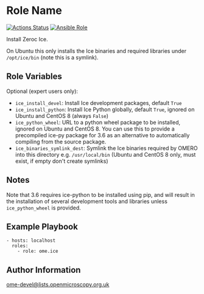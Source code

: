 Role Name
=========

[![Actions Status](https://github.com/ome/ansible-role-ice/workflows/Molecule/badge.svg)](https://github.com/ome/ansible-role-ice/actions)
[![Ansible Role](https://img.shields.io/badge/ansible--galaxy-ice-blue.svg)](https://galaxy.ansible.com/ui/standalone/roles/ome/ice/)

Install Zeroc Ice.

On Ubuntu this only installs the Ice binaries and required libraries under `/opt/ice/bin` (note this is a symlink).


Role Variables
--------------

Optional (expert users only):
- `ice_install_devel`: Install Ice development packages, default `True`
- `ice_install_python`: Install Ice Python globally, default `True`, ignored on Ubuntu and CentOS 8 (always `False`)
- `ice_python_wheel`: URL to a python wheel package to be installed, ignored on Ubuntu and CentOS 8.
  You can use this to provide a precompiled ice-py package for 3.6 as an alternative to automatically compiling from the source package.
- `ice_binaries_symlink_dest`: Symlink the Ice binaries required by OMERO into this directory e.g. `/usr/local/bin` (Ubuntu and CentOS 8 only, must exist, if empty don't create symlinks)


Notes
-----
Note that 3.6 requires ice-python to be installed using pip, and will result in the installation of several development tools and libraries unless `ice_python_wheel` is provided.


Example Playbook
----------------

    - hosts: localhost
      roles:
        - role: ome.ice


Author Information
------------------

ome-devel@lists.openmicroscopy.org.uk
